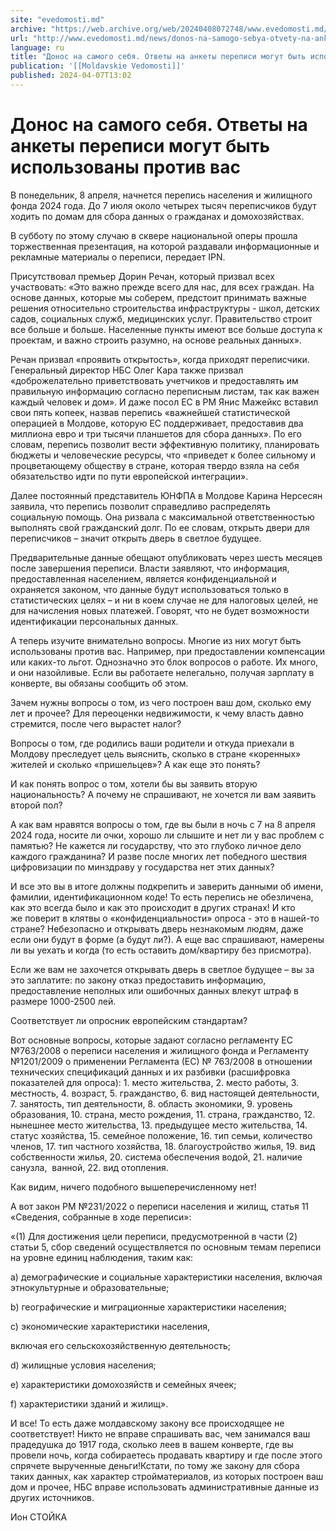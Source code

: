 ```yaml
---
site: "evedomosti.md"
archive: "https://web.archive.org/web/20240408072748/www.evedomosti.md/news/donos-na-samogo-sebya-otvety-na-ankety-perepisi-mogut-byt-is"
url: "http://www.evedomosti.md/news/donos-na-samogo-sebya-otvety-na-ankety-perepisi-mogut-byt-is"
language: ru
title: "Донос на самого себя. Ответы на анкеты переписи могут быть использованы против вас"
publication: '[[Moldavskie Vedomosti]]'
published: 2024-04-07T13:02
---
```


# Донос на самого себя. Ответы на анкеты переписи могут быть использованы против вас

В понедельник, 8 апреля, начнется перепись населения и жилищного фонда 2024 года. До 7 июля около четырех тысяч переписчиков будут ходить по домам для сбора данных о гражданах и домохозяйствах.

В субботу по этому случаю в сквере национальной оперы прошла торжественная презентация, на которой раздавали информационные и рекламные материалы о переписи, передает IPN.

Присутствовал премьер Дорин Речан, который призвал всех участвовать: «Это важно прежде всего для нас, для всех граждан. На основе данных, которые мы соберем, предстоит принимать важные решения относительно строительства инфраструктуры - школ, детских садов, социальных служб, медицинских услуг. Правительство строит все больше и больше. Населенные пункты имеют все больше доступа к проектам, и важно строить разумно, на основе реальных данных».

Речан призвал «проявить открытость», когда приходят переписчики. Генеральный директор НБС Олег Кара также призвал «доброжелательно приветствовать учетчиков и предоставлять им правильную информацию согласно переписным листам, так как важен каждый человек и дом». И даже посол ЕС в РМ Янис Мажейкс вставил свои пять копеек, назвав перепись «важнейшей статистической операцией в Молдове, которую ЕС поддерживает, предоставив два миллиона евро и три тысячи планшетов для сбора данных». По его словам, перепись позволит вести эффективную политику, планировать бюджеты и человеческие ресурсы, что «приведет к более сильному и процветающему обществу в стране, которая твердо взяла на себя обязательство идти по пути европейской интеграции».

Далее постоянный представитель ЮНФПА в Молдове Карина Нерсесян заявила, что перепись позволит справедливо распределять социальную помощь. Она ризвала с максимальной ответственностью выполнять свой гражданский долг. По ее словам, открыть двери для переписчиков – значит открыть дверь в светлое будущее.

Предварительные данные обещают опубликовать через шесть месяцев после завершения переписи. Власти заявляют, что информация, предоставленная населением, является конфиденциальной и охраняется законом, что данные будут использоваться только в статистических целях – и ни в коем случае не для налоговых целей, не для начисления новых платежей. Говорят, что не будет возможности идентификации персональных данных.

А теперь изучите внимательно вопросы. Многие из них могут быть использованы против вас. Например, при предоставлении компенсации или каких-то льгот. Однозначно это блок вопросов о работе. Их много, и они назойливые. Если вы работаете нелегально, получая зарплату в конверте, вы обязаны сообщить об этом.

Зачем нужны вопросы о том, из чего построен ваш дом, сколько ему лет и прочее? Для переоценки недвижимости, к чему власть давно стремится, после чего вырастет налог?

Вопросы о том, где родились ваши родители и откуда приехали в Молдову преследует цель выяснить, сколько в стране «коренных» жителей и сколько «пришельцев»? А как еще это понять?

И как понять вопрос о том, хотели бы вы заявить вторую национальность? А почему не спрашивают, не хочется ли вам заявить второй пол?

А как вам нравятся вопросы о том, где вы были в ночь с 7 на 8 апреля 2024 года, носите ли очки, хорошо ли слышите и нет ли у вас проблем с памятью? Не кажется ли государству, что это глубоко личное дело каждого гражданина? И разве после многих лет победного шествия цифровизации по минздраву у государства нет этих данных?

И все это вы в итоге должны подкрепить и заверить данными об имени, фамилии, идентификационном коде! То есть перепись не обезличена, как это всегда было и как это происходит в других странах! И кто же поверит в клятвы о «конфиденциальности» опроса - это в нашей-то стране? Небезопасно и открывать дверь незнакомым людям, даже если они будут в форме (а будут ли?). А еще вас спрашивают, намерены ли вы уехать и когда (то есть оставить дом/квартиру без присмотра).

Если же вам не захочется открывать дверь в светлое будущее – вы за это заплатите: по закону отказ предоставить информацию, предоставление неполных или ошибочных данных влекут штраф в размере 1000-2500 лей.

Соответствует ли опросник европейским стандартам?

Вот основные вопросы, которые задают согласно регламенту ЕС №763/2008 о переписи населения и жилищного фонда и Регламенту №1201/2009 о применении Регламента (ЕС) № 763/2008 в отношении технических спецификаций данных и их разбивки (расшифровка показателей для опроса): 1. место жительства, 2. место работы, 3. местность, 4. возраст, 5. гражданство, 6. вид настоящей деятельности, 7. занятость, тип деятельности, 8. область экономики, 9. уровень образования, 10. страна, место рождения, 11. страна, гражданство, 12. нынешнее место жительства, 13. предыдущее место жительства, 14. статус хозяйства, 15. семейное положение, 16. тип семьи, количество членов, 17. тип частного хозяйства, 18. благоустройство жилья, 19. вид собственности жилья, 20. система обеспечения водой, 21. наличие санузла,  ванной, 22. вид отопления.

Как видим, ничего подобного вышеперечисленному нет!

А вот закон РМ №231/2022 о переписи населения и жилищ, статья 11 «Сведения, собранные в ходе переписи»:

«(1) Для достижения цели переписи, предусмотренной в части (2) статьи 5, сбор сведений осуществляется по основным темам переписи на уровне единиц наблюдения, таким как:

a) демографические и социальные характеристики населения, включая этнокультурные и образовательные;

b) географические и миграционные характеристики населения;

c) экономические характеристики населения,

включая его сельскохозяйственную деятельность;

d) жилищные условия населения;

e) характеристики домохозяйств и семейных ячеек;

f) характеристики зданий и жилищ».

И все! То есть даже молдавскому закону все происходящее не соответствует! Никто не вправе спрашивать вас, чем занимался ваш прадедушка до 1917 года, сколько леев в вашем конверте, где вы провели ночь, когда собираетесь продавать квартиру и где после этого спрячете вырученные деньги!Кстати, по тому же закону для сбора таких данных, как характер стройматериалов, из которых построен ваш дом и прочее, НБС вправе использовать административные данные из других источников.

Ион СТОЙКА